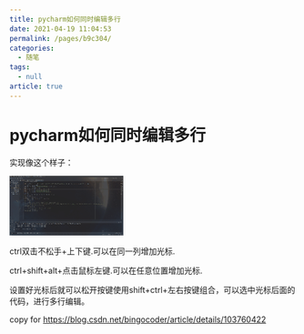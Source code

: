 ```yaml
---
title: pycharm如何同时编辑多行
date: 2021-04-19 11:04:53
permalink: /pages/b9c304/
categories: 
  - 随笔
tags: 
  - null
article: true
---
```

# pycharm如何同时编辑多行  

实现像这个样子：    
    
![image](../images/7485616-da12d3d3d0671159.gif)    
    
ctrl双击不松手+上下键.可以在同一列增加光标.    
    
ctrl+shift+alt+点击鼠标左键.可以在任意位置增加光标.    
    
设置好光标后就可以松开按键使用shift+ctrl+左右按键组合，可以选中光标后面的代码，进行多行编辑。    
    
    
copy for https://blog.csdn.net/bingocoder/article/details/103760422    
